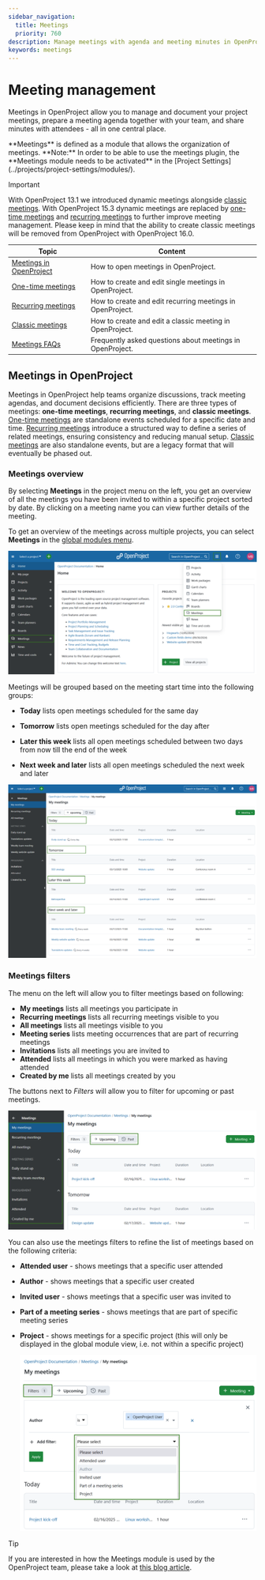 ```yaml
---
sidebar_navigation:
  title: Meetings
  priority: 760
description: Manage meetings with agenda and meeting minutes in OpenProject.
keywords: meetings
---
```


# Meeting management

Meetings in OpenProject allow you to manage and document your project meetings, prepare a meeting agenda together with your team, and share minutes with attendees - all in one central place.

<div class="glossary">
**Meetings** is defined as a module that allows the organization of meetings.
**Note:** In order to be able to use the meetings plugin, the **Meetings module needs to be activated** in the [Project Settings](../projects/project-settings/modules/).
</div>

> [!IMPORTANT]
> With OpenProject 13.1 we introduced dynamic meetings alongside [classic meetings](classic-meetings). 
> With OpenProject 15.3 dynamic meetings are replaced by [one-time meetings](one-time-meetings) and [recurring meetings](recurring-meetings) to further improve meeting management.
> Please keep in mind that the ability to create classic meetings will be removed from OpenProject with OpenProject 16.0.



| Topic                                               | Content                                                   |
| --------------------------------------------------- | --------------------------------------------------------- |
| [Meetings in OpenProject](#meetings-in-openproject) | How to open meetings in OpenProject.                      |
| [One-time meetings](one-time-meetings/)             | How to create and edit single meetings in OpenProject.    |
| [Recurring meetings](recurring-meetings/)           | How to create and edit recurring meetings in OpenProject. |
| [Classic meetings](classic-meetings/)               | How to create and edit a classic meeting in OpenProject.  |
| [Meetings FAQs](meetings-faq)                       | Frequently asked questions about meetings in OpenProject. |

## Meetings in OpenProject

Meetings in OpenProject help teams organize discussions, track meeting agendas, and document decisions efficiently. There are three types of meetings: **one-time meetings**, **recurring meetings**, and **classic meetings**. [One-time meetings](one-time-meetings/) are standalone events scheduled for a specific date and time. [Recurring meetings](recurring-meetings/) introduce a structured way to define a series of related meetings, ensuring consistency and reducing manual setup. [Classic meetings](classic-meetings/) are also standalone events, but are a legacy format that will eventually be phased out.

### Meetings overview

By selecting **Meetings** in the project menu on the left, you get an overview of all the meetings you have been invited to within a specific project sorted by date. By clicking on a meeting name you can view further details of the meeting.

To get an overview of the meetings across multiple projects, you can select **Meetings** in the [global modules menu](../../user-guide/home/global-modules/).

![Select meetings module from openproject global modules ](openproject_userguide_meetings_module_select.png)

Meetings will be grouped based on the meeting start time into the following groups:

- **Today** lists open meetings scheduled for the same day

- **Tomorrow** lists open meetings scheduled for the day after

- **Later this week** lists all open meetings scheduled between two days from now till the end of the week 

- **Next week and later** lists all open meetings scheduled the next week and later

![Meetings overview in openproject global modules](openproject_userguide_meetings_overview.png)

### Meetings filters

The menu on the left will allow you to filter meetings based on following:

- **My meetings** lists all meetings you participate in
- **Recurring meetings** lists all recurring meetings visible to you
- **All meetings** lists all meetings visible to you
- **Meeting series** lists meeting occurrences that are part of recurring meetings
- **Invitations** lists all meetings you are invited to
- **Attended** lists all meetings in which you were marked as having attended
- **Created by me** lists all meetings created by you

The buttons next to *Filters* will allow you to filter for upcoming or past meetings.

![Meetings module side menu in OpenProject](openproject_userguide_meetings_side_menu.png)

You can also use the meetings filters to refine the list of meetings based on the following criteria: 

- **Attended user** - shows meetings that a specific user attended

- **Author** - shows meetings that a specific user created

- **Invited user** - shows meetings that a specific user was invited to

- **Part of a meeting series** - shows meetings that are part of specific meeting series

- **Project** - shows meetings for a specific project (this will only be displayed in the global module view, i.e. not within a specific project)

  ![Filter the list of dynamic meetings in OpenProject](openproject_userguide_meetings_filters.png)

> [!TIP]
> If you are interested in how the Meetings module is used by the OpenProject team, please take a look at [this blog article](https://www.openproject.org/blog/meeting-management-example/).
